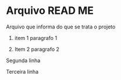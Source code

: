 # Arquivo READ ME

Arquivo que informa do que se trata o projeto
1. item 1
  paragrafo 1

2. Item 2
  paragrafo 2

Segunda linha

Terceira linha
